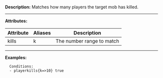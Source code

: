**Description:** Matches how many players the target mob has killed.

---

**Attributes:**

| Attribute | Aliases        | Description               |
| --------- | -------------  | ------------------------- |
| kills| k| The number range to match|

---

**Examples:**

```
  Conditions:
  - playerkills{k=>10} true
```